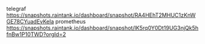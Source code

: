 telegraf https://snapshots.raintank.io/dashboard/snapshot/RA4HEhT2MHUC1zKnWGE78CYuadEvKeIa
prometheus https://snapshots.raintank.io/dashboard/snapshot/lK5rq0Y0Dt19UG3njQk5hfnBw1P10TWD?orgId=2
